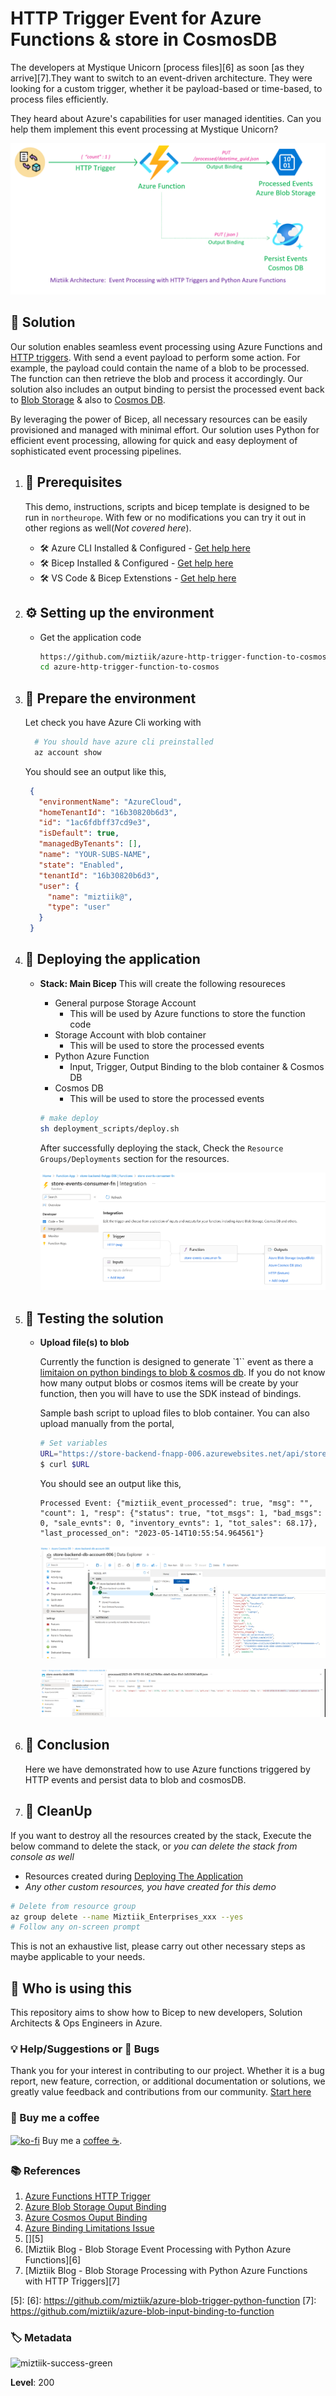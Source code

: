 # HTTP Trigger Event for Azure Functions & store in CosmosDB

The developers at Mystique Unicorn [process files][6] as soon [as they arrive][7].They want to switch to an event-driven architecture. They were looking for a custom trigger, whether it be payload-based or time-based, to process files efficiently.

They heard about Azure's capabilities for user managed identities. Can you help them implement this event processing at Mystique Unicorn? 

![Miztiik Automation - HTTP Trigger Event for Azure Functions & store in CosmosDB](images/miztiik_architecture_http_event_processor_function_cosmos_blob_001.png)

## 🎯 Solution

Our solution enables seamless event processing using Azure Functions and [HTTP triggers][1]. With send a event payload to perform some action. For example, the payload could contain the name of a blob to be processed. The function can then retrieve the blob and process it accordingly. Our solution also includes an output binding to persist the processed event back to [Blob Storage][2] & also to [Cosmos DB][3].

By leveraging the power of Bicep, all necessary resources can be easily provisioned and managed with minimal effort. Our solution uses Python for efficient event processing, allowing for quick and easy deployment of sophisticated event processing pipelines.

1. ## 🧰 Prerequisites

   This demo, instructions, scripts and bicep template is designed to be run in `northeurope`. With few or no modifications you can try it out in other regions as well(_Not covered here_).

   - 🛠 Azure CLI Installed & Configured - [Get help here](https://learn.microsoft.com/en-us/cli/azure/install-azure-cli)
   - 🛠 Bicep Installed & Configured - [Get help here](https://learn.microsoft.com/en-us/azure/azure-resource-manager/bicep/install)
   - 🛠 VS Code & Bicep Extenstions - [Get help here](https://learn.microsoft.com/en-us/azure/azure-resource-manager/bicep/install#vs-code-and-bicep-extension)

1. ## ⚙️ Setting up the environment

   - Get the application code

     ```bash
     https://github.com/miztiik/azure-http-trigger-function-to-cosmos
     cd azure-http-trigger-function-to-cosmos
     ```

1. ## 🚀 Prepare the environment

   Let check you have Azure Cli working with 

    ```bash
      # You should have azure cli preinstalled
      az account show
    ```

    You should see an output like this,

   ```json
    {
      "environmentName": "AzureCloud",
      "homeTenantId": "16b30820b6d3",
      "id": "1ac6fdbff37cd9e3",
      "isDefault": true,
      "managedByTenants": [],
      "name": "YOUR-SUBS-NAME",
      "state": "Enabled",
      "tenantId": "16b30820b6d3",
      "user": {
        "name": "miztiik@",
        "type": "user"
      }
    }
   ```

1. ## 🚀 Deploying the application

   - **Stack: Main Bicep**
     This will create the following resoureces
     - General purpose Storage Account
        - This will be used by Azure functions to store the function code
     - Storage Account with blob container
        - This will be used to store the processed events
     - Python Azure Function
        - Input, Trigger, Output Binding to the blob container & Cosmos DB 
     - Cosmos DB
        - This will be used to store the processed events

      ```bash
      # make deploy
      sh deployment_scripts/deploy.sh
      ```

      After successfully deploying the stack, Check the `Resource Groups/Deployments` section for the resources.

      ![Miztiik Automation - HTTP Trigger Event for Azure Functions & store in CosmosDB](images/miztiik_architecture_http_event_processor_function_cosmos_blob_004.png)

1. ## 🔬 Testing the solution

   - **Upload file(s) to blob**

      Currently the function is designed to generate `1`` event as there a [limitaion on python bindings to blob & cosmos db][4]. If you do not know how many output blobs or cosmos items will be create by your function, then you will have to use the SDK instead of bindings.

      Sample bash script to upload files to blob container. You can also upload manually from the portal,
      ```bash
      # Set variables
      URL="https://store-backend-fnapp-006.azurewebsites.net/api/store-events-consumer-fn?count=1"
      $ curl $URL
      ```
      You should see an output like this,
      ```
      Processed Event: {"miztiik_event_processed": true, "msg": "", "count": 1, "resp": {"status": true, "tot_msgs": 1, "bad_msgs": 0, "sale_evnts": 0, "inventory_evnts": 1, "tot_sales": 68.17}, "last_processed_on": "2023-05-14T10:55:54.964561"}
      ```
      
      ![Miztiik Automation - HTTP Trigger Event for Azure Functions & store in CosmosDB](images/miztiik_architecture_http_event_processor_function_cosmos_blob_002.png)

      ![Miztiik Automation - HTTP Trigger Event for Azure Functions & store in CosmosDB](images/miztiik_architecture_http_event_processor_function_cosmos_blob_003.png)

     
1. ## 📒 Conclusion

    Here we have demonstrated how to use Azure functions triggered by HTTP events and persist data to blob and cosmosDB.
  

1. ## 🧹 CleanUp

If you want to destroy all the resources created by the stack, Execute the below command to delete the stack, or _you can delete the stack from console as well_

- Resources created during [Deploying The Application](#-deploying-the-application)
- _Any other custom resources, you have created for this demo_

```bash
# Delete from resource group
az group delete --name Miztiik_Enterprises_xxx --yes
# Follow any on-screen prompt
```

This is not an exhaustive list, please carry out other necessary steps as maybe applicable to your needs.

## 📌 Who is using this

This repository aims to show how to Bicep to new developers, Solution Architects & Ops Engineers in Azure.


### 💡 Help/Suggestions or 🐛 Bugs

Thank you for your interest in contributing to our project. Whether it is a bug report, new feature, correction, or additional documentation or solutions, we greatly value feedback and contributions from our community. [Start here](/issues)

### 👋 Buy me a coffee

[![ko-fi](https://www.ko-fi.com/img/githubbutton_sm.svg)](https://ko-fi.com/Q5Q41QDGK) Buy me a [coffee ☕][900].

### 📚 References


1. [Azure Functions HTTP Trigger][1]
1. [Azure Blob Storage Ouput Binding][2]
1. [Azure Cosmos Ouput Binding][3]
1. [Azure Binding Limitations Issue][4]
1. [][5]
1. [Miztiik Blog - Blob Storage Event Processing with Python Azure Functions][6]
1. [Miztiik Blog - Blob Storage Processing with Python Azure Functions with HTTP Triggers][7]









[1]: https://learn.microsoft.com/en-us/azure/azure-functions/functions-bindings-http-webhook-trigger?tabs=python-v1
[2]: https://learn.microsoft.com/en-us/azure/azure-functions/functions-bindings-storage-blob-output?tabs=python-v1
[3]: https://learn.microsoft.com/en-us/azure/azure-functions/functions-bindings-cosmosdb-v2-output?tabs=python-v1%2Cin-process%2Cfunctionsv2&pivots=programming-language-python
[4]: https://github.com/MicrosoftDocs/azure-docs/issues/52575
[5]: 
[6]: https://github.com/miztiik/azure-blob-trigger-python-function
[7]: https://github.com/miztiik/azure-blob-input-binding-to-function


### 🏷️ Metadata

![miztiik-success-green](https://img.shields.io/badge/Miztiik:Automation:Level-200-blue)

**Level**: 200


[100]: https://www.udemy.com/course/aws-cloud-security/?referralCode=B7F1B6C78B45ADAF77A9
[101]: https://www.udemy.com/course/aws-cloud-security-proactive-way/?referralCode=71DC542AD4481309A441
[102]: https://www.udemy.com/course/aws-cloud-development-kit-from-beginner-to-professional/?referralCode=E15D7FB64E417C547579
[103]: https://www.udemy.com/course/aws-cloudformation-basics?referralCode=93AD3B1530BC871093D6
[899]: https://www.udemy.com/user/n-kumar/
[900]: https://ko-fi.com/miztiik
[901]: https://ko-fi.com/Q5Q41QDGK